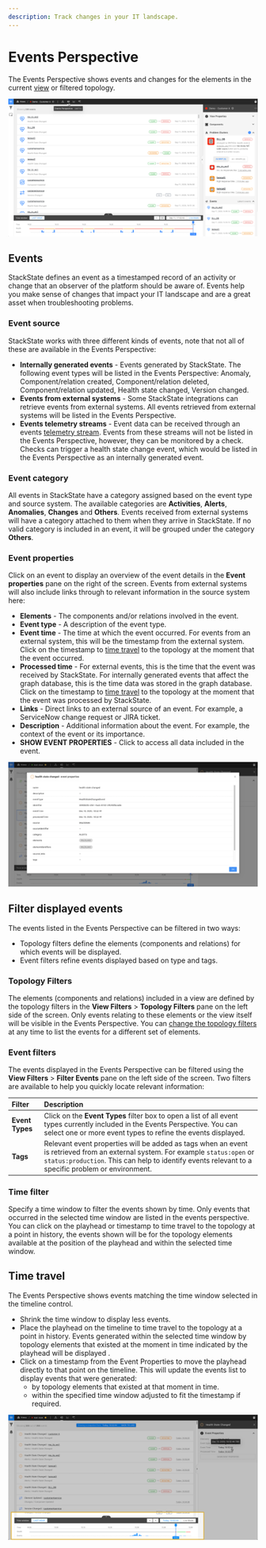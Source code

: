 ```yaml
---
description: Track changes in your IT landscape.
---
```


# Events Perspective

The Events Perspective shows events and changes for the elements in the current [view](/use/views/README.md) or filtered topology. 

![The Events Perspective](/.gitbook/assets/event-perspective.png)

## Events

StackState defines an event as a timestamped record of an activity or change that an observer of the platform should be aware of. Events help you make sense of changes that impact your IT landscape and are a great asset when troubleshooting problems. 

### Event source

StackState works with three different kinds of events, note that not all of these are available in the Events Perspective:

- **Internally generated events** - Events generated by StackState. The following event types will be listed in the Events Perspective: Anomaly, Component/relation created, Component/relation deleted, Component/relation updated, Health state changed, Version changed.
- **Events from external systems** - Some StackState integrations can retrieve events from external systems. All events retrieved from external systems will be listed in the Events Perspective.
- **Events telemetry streams** - Event data can be received through an events [telemetry stream](/configure/telemetry/checks_and_streams.md#data-streams). Events from these streams will not be listed in the Events Perspective, however, they can be monitored by a check. Checks can trigger a health state change event, which would be listed in the Events Perspective as an internally generated event.

### Event category

All events in StackState have a category assigned based on the event type and source system. The available categories are **Activities**, **Alerts**, **Anomalies**, **Changes** and **Others**. Events received from external systems will have a category attached to them when they arrive in StackState. If no valid category is included in an event, it will be grouped under the category **Others**. 

### Event properties

Click on an event to display an overview of the event details in the **Event properties** pane on the right of the screen. Events from external systems will also include links through to relevant information in the source system here:

- **Elements** - The components and/or relations involved in the event.
- **Event type** - A description of the event type.
- **Event time** - The time at which the event occurred. For events from an external system, this will be the timestamp from the external system. Click on the timestamp to [time travel](#time-travel) to the topology at the moment that the event occurred.
- **Processed time** - For external events, this is the time that the event was received by StackState. For internally generated events that affect the graph database, this is the time data was stored in the graph database. Click on the timestamp to [time travel](#time-travel) to the topology at the moment that the event was processed by StackState.
- **Links** - Direct links to an external source of an event. For example, a ServiceNow change request or JIRA ticket.
- **Description** - Additional information about the event. For example, the context of the event or its importance.
- **SHOW EVENT PROPERTIES** - Click to access all data included in the event.
 
![Event properties](/.gitbook/assets/v42_event-properties.png)

## Filter displayed events

The events listed in the Events Perspective can be filtered in two ways: 

- Topology filters define the elements (components and relations) for which events will be displayed.
- Event filters refine events displayed based on type and tags. 

### Topology Filters

The elements (components and relations) included in a view are defined by the topology filters in the **View Filters** > **Topology Filters** pane on the left side of the screen. Only events relating to these elements or the view itself will be visible in the Events Perspective. You can [change the topology filters](/use/views/filters.md) at any time to list the events for a different set of elements. 

### Event filters

The events displayed in the Events Perspective can be filtered using the **View Filters** > **Filter Events** pane on the left side of the screen. Two filters are available to help you quickly locate relevant information:

| Filter | Description |
|:---|:---|
| **Event Types** | Click on the **Event Types** filter box to open a list of all event types currently included in the Events Perspective. You can select one or more event types to refine the events displayed. |
| **Tags** | Relevant event properties will be added as tags when an event is retrieved from an external system. For example `status:open` or `status:production`. This can help to identify events relevant to a specific problem or environment.  |

### Time filter

Specify a time window to filter the events shown by time. Only events that occurred in the selected time window are listed in the events perspective. You can click on the playhead or timestamp to time travel to the topology at a point in history, the events shown will be for the topology elements available at the position of the playhead and within the selected time window. 

## Time travel

The Events Perspective shows events matching the time window selected in the timeline control. 

- Shrink the time window to display less events. 
- Place the playhead on the timeline to time travel to the topology at a point in history. Events generated within the selected time window by topology elements that existed at the moment in time indicated by the playhead will be displayed .
- Click on a timestamp from the Event Properties to move the playhead directly to that point on the timeline. This will update the events list to display events that were generated:
    - by topology elements that existed at that moment in time.
    - within the specified time window adjusted to fit the timestamp if required.

![Time window](/.gitbook/assets/v42_time-window.png)